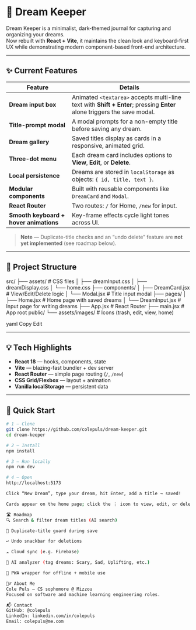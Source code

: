 # 🌙 Dream Keeper

Dream Keeper is a minimalist, dark-themed journal for capturing and organizing your dreams.  
Now rebuilt with **React + Vite**, it maintains the clean look and keyboard-first UX while demonstrating modern component-based front-end architecture.

---

## ✨ Current Features

| Feature | Details |
|---------|---------|
| **Dream input box** | Animated `<textarea>` accepts multi-line text with **Shift + Enter**; pressing **Enter** alone triggers the save modal. |
| **Title-prompt modal** | A modal prompts for a non-empty title before saving any dream. |
| **Dream gallery** | Saved titles display as cards in a responsive, animated grid. |
| **Three-dot menu** | Each dream card includes options to **View**, **Edit**, or **Delete**. |
| **Local persistence** | Dreams are stored in `localStorage` as objects: `{ id, title, text }`. |
| **Modular components** | Built with reusable components like `DreamCard` and `Modal`. |
| **React Router** | Two routes: `/` for Home, `/new` for input. |
| **Smooth keyboard + hover animations** | Key-frame effects cycle light tones across UI. |

> **Note** — Duplicate-title checks and an “undo delete” feature are **not yet implemented** (see roadmap below).

---

## 📁 Project Structure

src/
├── assets/ # CSS files
│ ├── dreamInput.css
│ ├── dreamDisplay.css
│ └── home.css
├── components/
│ ├── DreamCard.jsx # View/Edit/Delete logic
│ └── Modal.jsx # Title input modal
├── pages/
│ ├── Home.jsx # Home page with saved dreams
│ └── DreamInput.jsx # Input page for writing dreams
├── App.jsx # React Router
├── main.jsx # App root
public/
└── assets/images/ # Icons (trash, edit, view, home)

yaml
Copy
Edit

---

## 💡 Tech Highlights

- **React 18** — hooks, components, state
- **Vite** — blazing-fast bundler + dev server
- **React Router** — simple page routing (`/`, `/new`)
- **CSS Grid/Flexbox** — layout + animation
- **Vanilla localStorage** — persistent data

---

## 🚀 Quick Start

```bash
# 1 – Clone
git clone https://github.com/colepuls/dream-keeper.git
cd dream-keeper

# 2 – Install
npm install

# 3 – Run locally
npm run dev

# 4 – Open
http://localhost:5173

Click “New Dream”, type your dream, hit Enter, add a title → saved!

Cards appear on the home page; click the ⋮ icon to view, edit, or delete.

🛣️ Roadmap
🔍 Search & filter dream titles (AI search)

🚫 Duplicate-title guard during save

↩️ Undo snackbar for deletions

☁️ Cloud sync (e.g. Firebase)

🧠 AI analyzer (tag dreams: Scary, Sad, Uplifting, etc.)

📱 PWA wrapper for offline + mobile use

🙋‍♂️ About Me
Cole Puls — CS sophomore @ Mizzou
Focused on software and machine learning engineering roles.

📬 Contact
GitHub: @colepuls
LinkedIn: linkedin.com/in/colepuls
Email: colepuls@me.com
